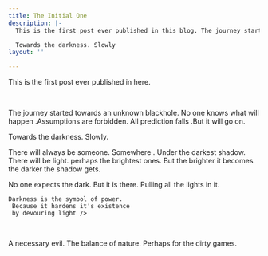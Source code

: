 ```yaml
---
title: The Initial One
description: |-
  This is the first post ever published in this blog. The journey started towards unknown. No one knows what will happen but it will go on.

  Towards the darkness. Slowly
layout: ''

---
```

This is the first post ever published in here.

<br> 

The journey started towards an unknown blackhole. No one knows what will happen .Assumptions are forbidden. All prediction falls .But it will go on. <br>


Towards the darkness. Slowly. <br>


There will always be someone. Somewhere . Under the darkest shadow. There will be light. perhaps the brightest ones. But the brighter it becomes the darker the shadow gets. <br>


No one expects the dark. But it is there. Pulling all the lights in it. <br>


    Darkness is the symbol of power.
     Because it hardens it's existence
     by devouring light />
<br>

A necessary evil. The balance of nature. Perhaps for the dirty games.
<br>
